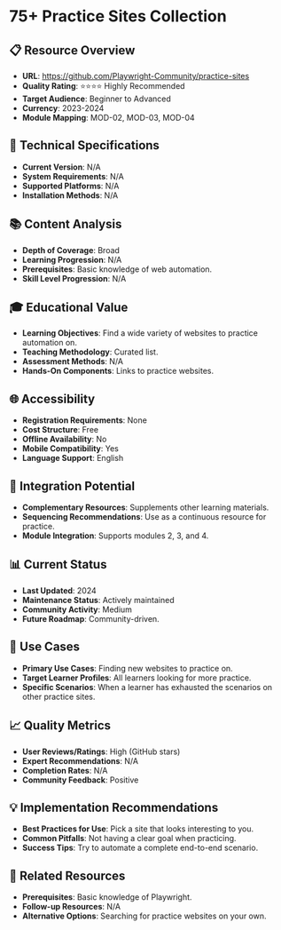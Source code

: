 # 75+ Practice Sites Collection

## 📋 Resource Overview
- **URL**: https://github.com/Playwright-Community/practice-sites
- **Quality Rating**: ⭐⭐⭐⭐ Highly Recommended
- **Target Audience**: Beginner to Advanced
- **Currency**: 2023-2024
- **Module Mapping**: MOD-02, MOD-03, MOD-04

## 🔧 Technical Specifications
- **Current Version**: N/A
- **System Requirements**: N/A
- **Supported Platforms**: N/A
- **Installation Methods**: N/A

## 📚 Content Analysis
- **Depth of Coverage**: Broad
- **Learning Progression**: N/A
- **Prerequisites**: Basic knowledge of web automation.
- **Skill Level Progression**: N/A

## 🎓 Educational Value
- **Learning Objectives**: Find a wide variety of websites to practice automation on.
- **Teaching Methodology**: Curated list.
- **Assessment Methods**: N/A
- **Hands-On Components**: Links to practice websites.

## 🌐 Accessibility
- **Registration Requirements**: None
- **Cost Structure**: Free
- **Offline Availability**: No
- **Mobile Compatibility**: Yes
- **Language Support**: English

## 🔗 Integration Potential
- **Complementary Resources**: Supplements other learning materials.
- **Sequencing Recommendations**: Use as a continuous resource for practice.
- **Module Integration**: Supports modules 2, 3, and 4.

## 📊 Current Status
- **Last Updated**: 2024
- **Maintenance Status**: Actively maintained
- **Community Activity**: Medium
- **Future Roadmap**: Community-driven.

## 🎯 Use Cases
- **Primary Use Cases**: Finding new websites to practice on.
- **Target Learner Profiles**: All learners looking for more practice.
- **Specific Scenarios**: When a learner has exhausted the scenarios on other practice sites.

## 📈 Quality Metrics
- **User Reviews/Ratings**: High (GitHub stars)
- **Expert Recommendations**: N/A
- **Completion Rates**: N/A
- **Community Feedback**: Positive

## 💡 Implementation Recommendations
- **Best Practices for Use**: Pick a site that looks interesting to you.
- **Common Pitfalls**: Not having a clear goal when practicing.
- **Success Tips**: Try to automate a complete end-to-end scenario.

## 🔄 Related Resources
- **Prerequisites**: Basic knowledge of Playwright.
- **Follow-up Resources**: N/A
- **Alternative Options**: Searching for practice websites on your own.